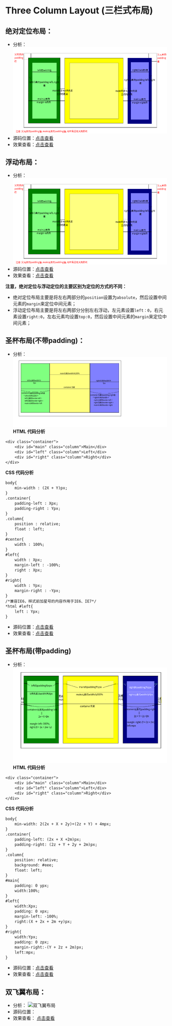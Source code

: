 Three Column Layout (三栏式布局)
==============================

## 绝对定位布局：
* 分析：
![绝对定位布局](https://github.com/fishnon/css-layout-demo/raw/master/layout01-three-column-layout/img/implement-01.png)
* 源码位置：[点击查看](https://github.com/FishNon/css-layout-demo/blob/master/layout01-three-column-layout/basic-demo/implement-one.html)
* 效果查看：[点击查看](https://fishnon.github.io/css-layout-demo/layout01-three-column-layout/basic-demo/implement-one.html)

## 浮动布局：
* 分析：
![浮动布局](https://github.com/fishnon/css-layout-demo/raw/master/layout01-three-column-layout/img/implement-01.png)
* 源码位置：[点击查看](https://github.com/FishNon/css-layout-demo/blob/master/layout01-three-column-layout/basic-demo/implement-two.html)
* 效果查看：[点击查看](https://fishnon.github.io/css-layout-demo/layout01-three-column-layout/basic-demo/implement-two.html)

**注意，绝对定位与浮动定位的主要区别为定位的方式的不同：**
* 绝对定位布局主要是将左右两部分的```position```设置为```absolute```，然后设置中间元素的```margin```来定位中间元素；
* 浮动定位布局主要是将左右两部分分别左右浮动，左元素设置```left：0```，右元素设置```right:0```，左右元素均设置```top:0```，然后设置中间元素的```margin```来定位中间元素；

## 圣杯布局(不带padding)：
* 分析：
![圣杯布局(不带padding)](https://github.com/fishnon/css-layout-demo/raw/master/layout01-three-column-layout/img/implement-02.png)
**HTML 代码分析**
```
<div class="container">
    <div id="main" class="column">Main</div>
    <div id="left" class="column">Left</div>
    <div id="right" class="column">Right</div>
</div>
```
**CSS 代码分析**
```
body{
    min-width : (2X + Y)px;
}
.container{
    padding-left : Xpx;
    padding-right : Ypx;
}
.column{
    position : relative;
    float : left;
}
#center{
    width : 100%;
}
#left{
    width : Xpx;
    margin-left : -100%;
    right : Xpx;
}
#right{
    width : Ypx;
    margin-right : -Ypx;
}
/*兼容IE6，样式前加星号的内容作用于IE6、IE7*/
*html #left{
    left : Ypx;
}
```
* 源码位置：[点击查看](https://github.com/FishNon/css-layout-demo/blob/master/layout01-three-column-layout/basic-demo/implement-three.html)
* 效果查看：[点击查看](https://fishnon.github.io/css-layout-demo/layout01-three-column-layout/basic-demo/implement-three.html)

## 圣杯布局(带padding)
* 分析：
![圣杯布局(带padding)](https://github.com/fishnon/css-layout-demo/raw/master/layout01-three-column-layout/img/implement-03.png)
**HTML 代码分析**
```
<div class="container">
    <div id="main" class="column">Main</div>
    <div id="left" class="column">Left</div>
    <div id="right" class="column">Right</div>
</div>
```
**CSS 代码分析**
```
body{
    min-width: 2(2x + X + 2y)+(2z + Y) + 4mpx;
}
.container{
    padding-left: (2x + X +2m)px;
    padding-right: (2z + Y + 2y + 2m)px;
}
.column{
    position: relative;
    background: #eee;
    float: left;
}
#main{
    padding: 0 ypx;
    width:100%;
}
#left{
    width:Xpx;
    padding: 0 xpx;
    margin-left: -100%;
    right:(X + 2x + 2m +y)px;
}
#right{
    width:Ypx;
    padding: 0 zpx;
    margin-right:-(Y + 2z + 2m)px;
    left:mpx;
}
```
* 源码位置：[点击查看](https://github.com/FishNon/css-layout-demo/blob/master/layout01-three-column-layout/basic-demo/implement-four.html)
* 效果查看：[点击查看](https://fishnon.github.io/css-layout-demo/layout01-three-column-layout/basic-demo/implement-four.html)

## 双飞翼布局：
* 分析：
![双飞翼布局]()
* 源码位置：
[]()
* 效果查看：
[点击查看]()

